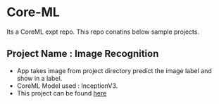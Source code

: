# Core-ML
Its a CoreML expt repo. This repo conatins below sample projects.

## Project Name : Image Recognition
- App takes image from project directory predict the image label and show in a label. 
- CoreML Model used : InceptionV3. 
- This project can be found <a href="https://github.com/DevSurya/Core-ML/tree/master/ImageRecognition">here</a>
